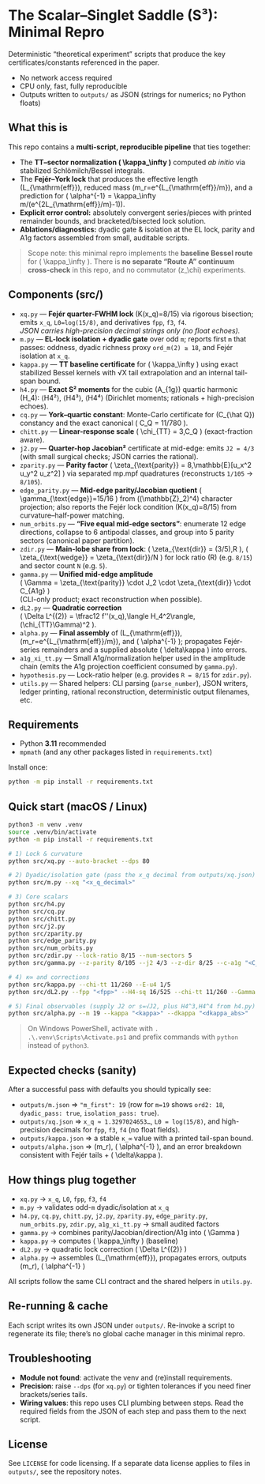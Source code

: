 # The Scalar–Singlet Saddle (S³): Minimal Repro

Deterministic “theoretical experiment” scripts that produce the key
certificates/constants referenced in the paper.

- No network access required  
- CPU only, fast, fully reproducible  
- Outputs written to `outputs/` as JSON (strings for numerics; no Python floats)

## What this is

This repo contains a **multi-script, reproducible pipeline** that ties together:

- The **TT–sector normalization \( \kappa_\infty \)** computed *ab initio* via
  stabilized Schlömilch/Bessel integrals.
- The **Fejér–York lock** that produces the effective length \(L_{\mathrm{eff}}\),
  reduced mass \(m_r=e^{L_{\mathrm{eff}}/m}\), and a prediction for
  \( \alpha^{-1} = \kappa_\infty m/(e^{2L_{\mathrm{eff}}/m}-1)\).
- **Explicit error control:** absolutely convergent series/pieces with printed
  remainder bounds, and bracketed/bisected lock solution.
- **Ablations/diagnostics:** dyadic gate & isolation at the EL lock, parity and
  A1g factors assembled from small, auditable scripts.

> Scope note: this minimal repro implements the **baseline Bessel route** for
> \( \kappa_\infty \). There is **no separate “Route A” continuum cross-check** in
> this repo, and no commutator \(z_\chi\) experiments.

## Components (src/)

- `xq.py` — **Fejér quarter-FWHM lock** \(K(x_q)=8/15\) via rigorous bisection;
  emits `x_q`, `L0=log(15/8)`, and derivatives `fpp`, `f3`, `f4`.  
  *JSON carries high-precision decimal strings only (no float echoes).*
- `m.py` — **EL-lock isolation + dyadic gate** over odd `m`; reports first `m`
  that passes: oddness, dyadic richness proxy `ord_m(2) ≥ 18`, and Fejér isolation
  at `x_q`.
- `kappa.py` — **TT baseline certificate** for \( \kappa_\infty \) using exact
  stabilized Bessel kernels with √X tail extrapolation and an internal tail-span
  bound.
- `h4.py` — **Exact S² moments** for the cubic \(A_{1g}\) quartic harmonic
  \(H_4\): ⟨H4²⟩, ⟨H4³⟩, ⟨H4⁴⟩ (Dirichlet moments; rationals + high-precision echoes).
- `cq.py` — **York–quartic constant**:
  Monte-Carlo certificate for \(C_{\hat Q}\) constancy and the exact canonical
  \( C_Q = 11/780 \).
- `chitt.py` — **Linear-response scale** \( \chi_{TT} = 3\,C_Q \) (exact-fraction aware).
- `j2.py` — **Quarter-hop Jacobian²** certificate at mid-edge: emits `J2 = 4/3`
  (with small surgical checks; JSON carries the rational).
- `zparity.py` — **Parity factor** \( \zeta_{\text{parity}} = 8\,\mathbb{E}[u_x^2 u_y^2 u_z^2] \)
  via separated mp.mpf quadratures (reconstructs `1/105` → `8/105`).
- `edge_parity.py` — **Mid-edge parity/Jacobian quotient** \( \gamma_{\text{edge}}=15/16 \)
  from \((\mathbb{Z}_2)^4\) character projection; also reports the Fejér lock condition
  \(K(x_q)=8/15\) from curvature–half-power matching.
- `num_orbits.py` — **“Five equal mid-edge sectors”**: enumerate 12 edge directions,
  collapse to 6 antipodal classes, and group into 5 parity sectors (canonical paper
  partition).
- `zdir.py` — **Main-lobe share from lock**:
  \( \zeta_{\text{dir}} = (3/5)\,R \), \( \zeta_{\text{wedge}} = \zeta_{\text{dir}}/N \)
  for lock ratio \(R\) (e.g. `8/15`) and sector count `N` (e.g. `5`).
- `gamma.py` — **Unified mid-edge amplitude**  
  \( \Gamma = \zeta_{\text{parity}} \cdot J_2 \cdot \zeta_{\text{dir}} \cdot C_{A1g} \)  
  (CLI-only product; exact reconstruction when possible).
- `dL2.py` — **Quadratic correction**  
  \( \Delta L^{(2)} = \tfrac12 f''(x_q)\,\langle H_4^2\rangle\,(\chi_{TT}\Gamma)^2 \).
- `alpha.py` — **Final assembly** of \(L_{\mathrm{eff}}\), \(m_r=e^{L_{\mathrm{eff}}/m}\),
  and \( \alpha^{-1} \); propagates Fejér-series remainders and a supplied absolute
  \( \delta\kappa \) into errors.
- `a1g_xi_tt.py` — Small A1g/normalization helper used in the amplitude chain
  (emits the A1g projection coefficient consumed by `gamma.py`).
- `hypothesis.py` — Lock-ratio helper (e.g. provides `R = 8/15` for `zdir.py`).
- `utils.py` — Shared helpers: CLI parsing (`parse_number`), JSON writers, ledger
  printing, rational reconstruction, deterministic output filenames, etc.

## Requirements

- Python **3.11** recommended  
- `mpmath` (and any other packages listed in `requirements.txt`)

Install once:

```bash
python -m pip install -r requirements.txt
```

## Quick start (macOS / Linux)

```bash
python3 -m venv .venv
source .venv/bin/activate
python -m pip install -r requirements.txt

# 1) Lock & curvature
python src/xq.py --auto-bracket --dps 80

# 2) Dyadic/isolation gate (pass the x_q decimal from outputs/xq.json)
python src/m.py --xq "<x_q_decimal>"

# 3) Core scalars
python src/h4.py
python src/cq.py
python src/chitt.py
python src/j2.py
python src/zparity.py
python src/edge_parity.py
python src/num_orbits.py
python src/zdir.py --lock-ratio 8/15 --num-sectors 5
python src/gamma.py --z-parity 8/105 --j2 4/3 --z-dir 8/25 --c-a1g "<C_A1g>"

# 4) κ∞ and corrections
python src/kappa.py --chi-tt 11/260 --E-u4 1/5
python src/dL2.py --fpp "<fpp>" --H4-sq 16/525 --chi-tt 11/260 --Gamma "<Gamma>"

# 5) Final observables (supply J2 or s=√J2, plus H4^3,H4^4 from h4.py)
python src/alpha.py --m 19 --kappa "<kappa>" --dkappa "<dkappa_abs>"   --x-q "<x_q>" --deltaL2 "<ΔL2>" --Gamma "<Gamma>" --f3 "<f3>" --f4 "<f4>"   --H4-m3 384/125125 --H4-m4 22784/10635625 --J2 4/3
```

> On Windows PowerShell, activate with `. .\.venv\Scripts\Activate.ps1` and prefix
> commands with `python` instead of `python3`.

## Expected checks (sanity)

After a successful pass with defaults you should typically see:

- `outputs/m.json` ⇒ `"m_first": 19` (row for `m=19` shows `ord2: 18`,
  `dyadic_pass: true`, `isolation_pass: true`).
- `outputs/xq.json` ⇒ `x_q ≈ 1.3297024653…`, `L0 = log(15/8)`,
  and high-precision decimals for `fpp`, `f3`, `f4` (no float fields).
- `outputs/kappa.json` ⇒ a stable `κ_∞` value with a printed tail-span bound.
- `outputs/alpha.json` ⇒ \(m_r\), \( \alpha^{-1} \), and an error breakdown
  consistent with Fejér tails + \( \delta\kappa \).

## How things plug together

- `xq.py` → `x_q`, `L0`, `fpp`, `f3`, `f4`  
- `m.py`  → validates odd-`m` dyadic/isolation at `x_q`  
- `h4.py`, `cq.py`, `chitt.py`, `j2.py`, `zparity.py`, `edge_parity.py`,
  `num_orbits.py`, `zdir.py`, `a1g_xi_tt.py` → small audited factors  
- `gamma.py` → combines parity/Jacobian/direction/A1g into \( \Gamma \)  
- `kappa.py` → computes \( \kappa_\infty \) (baseline)  
- `dL2.py` → quadratic lock correction \( \Delta L^{(2)} \)  
- `alpha.py` → assembles \(L_{\mathrm{eff}}\), propagates errors, outputs \(m_r\), \( \alpha^{-1} \)

All scripts follow the same CLI contract and the shared helpers in `utils.py`.

## Re-running & cache

Each script writes its own JSON under `outputs/`. Re-invoke a script to
regenerate its file; there’s no global cache manager in this minimal repro.

## Troubleshooting

- **Module not found**: activate the venv and (re)install requirements.  
- **Precision**: raise `--dps` (for `xq.py`) or tighten tolerances if you need finer brackets/series tails.  
- **Wiring values**: this repo uses CLI plumbing between steps. Read the required
  fields from the JSON of each step and pass them to the next script.

## License

See `LICENSE` for code licensing. If a separate data license applies to files in
`outputs/`, see the repository notes.
